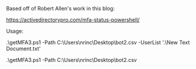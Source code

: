 Based off of Robert Allen's work in this blog:

https://activedirectorypro.com/mfa-status-powershell/


Usage:

.\getMFA3.ps1 -Path C:\Users\nrinc\Desktop\bot2.csv -UserList '.\New Text Document.txt'

.\getMFA3.ps1 -Path C:\Users\nrinc\Desktop\bot2.csv
